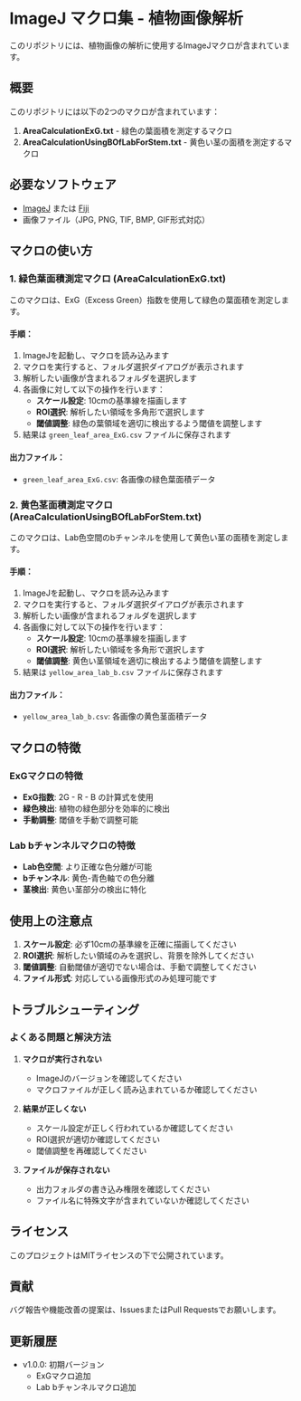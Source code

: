 # ImageJ マクロ集 - 植物画像解析

このリポジトリには、植物画像の解析に使用するImageJマクロが含まれています。

## 概要

このリポジトリには以下の2つのマクロが含まれています：

1. **AreaCalculationExG.txt** - 緑色の葉面積を測定するマクロ
2. **AreaCalculationUsingBOfLabForStem.txt** - 黄色い茎の面積を測定するマクロ

## 必要なソフトウェア

- [ImageJ](https://imagej.nih.gov/ij/) または [Fiji](https://fiji.sc/)
- 画像ファイル（JPG, PNG, TIF, BMP, GIF形式対応）

## マクロの使い方

### 1. 緑色葉面積測定マクロ (AreaCalculationExG.txt)

このマクロは、ExG（Excess Green）指数を使用して緑色の葉面積を測定します。

#### 手順：

1. ImageJを起動し、マクロを読み込みます
2. マクロを実行すると、フォルダ選択ダイアログが表示されます
3. 解析したい画像が含まれるフォルダを選択します
4. 各画像に対して以下の操作を行います：
   - **スケール設定**: 10cmの基準線を描画します
   - **ROI選択**: 解析したい領域を多角形で選択します
   - **閾値調整**: 緑色の葉領域を適切に検出するよう閾値を調整します
5. 結果は `green_leaf_area_ExG.csv` ファイルに保存されます

#### 出力ファイル：
- `green_leaf_area_ExG.csv`: 各画像の緑色葉面積データ

### 2. 黄色茎面積測定マクロ (AreaCalculationUsingBOfLabForStem.txt)

このマクロは、Lab色空間のbチャンネルを使用して黄色い茎の面積を測定します。

#### 手順：

1. ImageJを起動し、マクロを読み込みます
2. マクロを実行すると、フォルダ選択ダイアログが表示されます
3. 解析したい画像が含まれるフォルダを選択します
4. 各画像に対して以下の操作を行います：
   - **スケール設定**: 10cmの基準線を描画します
   - **ROI選択**: 解析したい領域を多角形で選択します
   - **閾値調整**: 黄色い茎領域を適切に検出するよう閾値を調整します
5. 結果は `yellow_area_lab_b.csv` ファイルに保存されます

#### 出力ファイル：
- `yellow_area_lab_b.csv`: 各画像の黄色茎面積データ

## マクロの特徴

### ExGマクロの特徴
- **ExG指数**: 2G - R - B の計算式を使用
- **緑色検出**: 植物の緑色部分を効率的に検出
- **手動調整**: 閾値を手動で調整可能

### Lab bチャンネルマクロの特徴
- **Lab色空間**: より正確な色分離が可能
- **bチャンネル**: 黄色-青色軸での色分離
- **茎検出**: 黄色い茎部分の検出に特化

## 使用上の注意点

1. **スケール設定**: 必ず10cmの基準線を正確に描画してください
2. **ROI選択**: 解析したい領域のみを選択し、背景を除外してください
3. **閾値調整**: 自動閾値が適切でない場合は、手動で調整してください
4. **ファイル形式**: 対応している画像形式のみ処理可能です

## トラブルシューティング

### よくある問題と解決方法

1. **マクロが実行されない**
   - ImageJのバージョンを確認してください
   - マクロファイルが正しく読み込まれているか確認してください

2. **結果が正しくない**
   - スケール設定が正しく行われているか確認してください
   - ROI選択が適切か確認してください
   - 閾値調整を再確認してください

3. **ファイルが保存されない**
   - 出力フォルダの書き込み権限を確認してください
   - ファイル名に特殊文字が含まれていないか確認してください

## ライセンス

このプロジェクトはMITライセンスの下で公開されています。

## 貢献

バグ報告や機能改善の提案は、IssuesまたはPull Requestsでお願いします。

## 更新履歴

- v1.0.0: 初期バージョン
  - ExGマクロ追加
  - Lab bチャンネルマクロ追加 